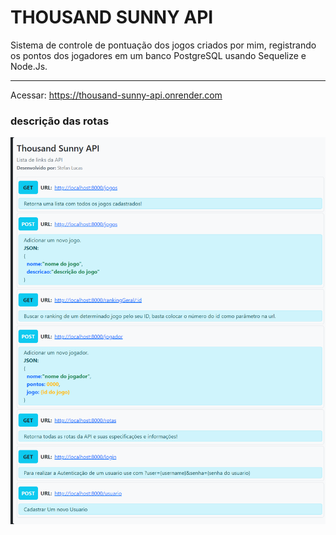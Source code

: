 # THOUSAND SUNNY API
<p>Sistema de controle de pontuação dos jogos criados por mim, registrando os pontos dos jogadores em um banco PostgreSQL usando Sequelize e Node.Js.</p>

---

Acessar: https://thousand-sunny-api.onrender.com

### descrição das rotas
<img src="./public/screen shoot.png" />